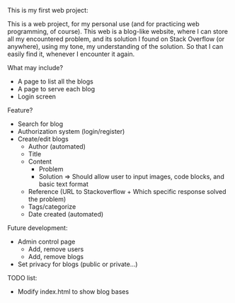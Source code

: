 This is my first web project:

This is a web project, for my personal use (and for practicing web programming, of course). This web is a blog-like website, where I can store all my encountered problem, and its solution I found on Stack Overflow (or anywhere), using my tone, my understanding of the solution. So that I can easily find it, whenever I encounter it again.


What may include?
- A page to list all the blogs
- A page to serve each blog
- Login screen

Feature?
- Search for blog
- Authorization system (login/register)
- Create/edit blogs
    + Author (automated)
    + Title
    + Content
        * Problem
        * Solution
        => Should allow user to input images, code blocks, and basic text format
    + Reference (URL to Stackoverflow + Which specific response solved the problem)
    + Tags/categorize
    + Date created (automated)


Future development: 
- Admin control page
    + Add, remove users
    + Add, remove blogs
- Set privacy for blogs (public or private...)

TODO list:
- Modify index.html to show blog bases
